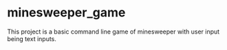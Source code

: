 # minesweeper_game
 This project is a basic command line game of minesweeper with user input being text inputs.
